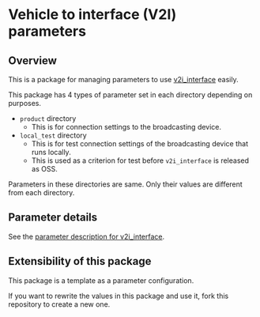 # Vehicle to interface (V2I) parameters

## Overview
This is a package for managing parameters to use [v2i_interface](https://github.com/eve-autonomy/v2i_interface) easily.

This package has 4 types of parameter set in each directory depending on purposes.
- `product` directory
  - This is for connection settings to the broadcasting device.
- `local_test` directory
  - This is for test connection settings of the broadcasting device that runs locally.
  - This is used as a criterion for test before `v2i_interface` is released as OSS.

Parameters in these directories are same. Only their values are different from each directory.

## Parameter details
See the [parameter description for v2i_interface](https://github.com/eve-autonomy/v2i_interface#parameter-description).

## Extensibility of this package
This package is a template as a parameter configuration.

If you want to rewrite the values in this package and use it, fork this repository to create a new one.
